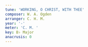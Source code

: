 ```yaml
---
tune: 'WORKING, O CHRIST, WITH THEE'
composer: W. A. Ogden
arranger: C. H. M.
year: '-'
meter: 'C. M. '
key: B♭ Major
anacrusis: 0
---
```

